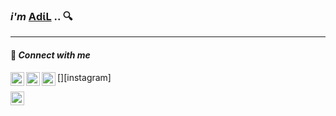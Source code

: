 ### *i'm* [ΑdίL](https://adil-it.github.io/projectList.github.io/?fbclid=IwAR2oG7aP3NRdtRlUziTwxx0TuT489_gB9LNASS8k9pqtUew6sR-h1zHoV5s "Shahriar Hussain ") .. 🔍
---
#### 💬 *Connect with me*
 
[<img align="left" alt="#" width="22px" src="https://cdn.jsdelivr.net/npm/simple-icons@v3/icons/linkedin.svg" />][linkedin]
[<img align="left" alt="#" width="22px" src="https://cdn.jsdelivr.net/npm/simple-icons@v3/icons/stackoverflow.svg"     />][stack]

[<img align="left" alt="#" width="22px" src="https://cdn.jsdelivr.net/npm/simple-icons@v3/icons/instagram.svg"   />][instagram]


[<img align="left" alt="#" width="22px" src="https://cdn.jsdelivr.net/npm/simple-icons@v3/icons/facebook.svg"  />][facebook]
<br />








[facebook]: https://www.facebook.com/IT09.adil/
[linkedin]:https://www.linkedin.com/in/shahriar-hussain-adil-17b586189/
[stack]:https:"#"
